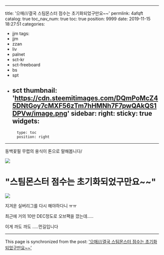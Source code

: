 
---
title: '으매///결국 스팀몬스터 점수는 초기화되었구만요~~'
permlink: 4afqft
catalog: true
toc_nav_num: true
toc: true
position: 9999
date: 2019-11-15 18:27:51
categories:
- jjm
tags:
- jjm
- zzan
- liv
- palnet
- sct-kr
- sct-freeboard
- bs
- spt
- sct
thumbnail: 'https://cdn.steemitimages.com/DQmPoMcZ45DNtGoy7cMXF56zTm7hHMNh7F7pwQAkQS1DPVw/image.png'
sidebar:
    right:
        sticky: true
widgets:
    -
        type: toc
        position: right
---


동백꽃필 무렵의 용식이 톤으로 말해봅니다/

![](https://cdn.steemitimages.com/DQmPoMcZ45DNtGoy7cMXF56zTm7hHMNh7F7pwQAkQS1DPVw/image.png)

# "스팀몬스터 점수는 초기화되었구만요~~"

![](https://cdn.steemitimages.com/DQmPE8dPkaPyH5SFjqdvLEPKVfK9DYyWgbZVYpgsnNUEXyV/image.png)

지겨운 실버리그를 다시 해야하다니 ㅠㅠ


최근에 거의 10만 DEC정도로 오브팩을 깠는데.....

이게 까도 까도 .....먼길입니다

- - -

This page is synchronized from the post: ['으매///결국 스팀몬스터 점수는 초기화되었구만요~~'](https://steemit.com/@virus707/4afqft)
